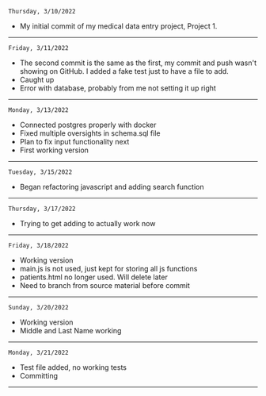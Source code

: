 ```
Thursday, 3/10/2022
```
<ul>
<li>My initial commit of my medical data entry project, Project 1.
</ul>
<hr>

```
Friday, 3/11/2022
```
<ul>
<li>The second commit is the same as the first, my commit and push wasn't showing on GitHub. I added a fake test just to have a file to add.
<li>Caught up</li>
<li>Error with database, probably from me not setting it up right</li>
</ul>
<hr>

```
Monday, 3/13/2022
```
<ul>
<li>Connected postgres properly with docker
<li>Fixed multiple oversights in schema.sql file</li>
<li>Plan to fix input functionality next</li>
<li>First working version</li>
</ul>
<hr>

```
Tuesday, 3/15/2022
```
<ul>
<li>Began refactoring javascript and adding search function
</ul>
<hr>

```
Thursday, 3/17/2022
```
<ul>
<li>Trying to get adding to actually work now
</ul>
<hr>

```
Friday, 3/18/2022
```
<ul>
<li>Working version
<li>main.js is not used, just kept for storing all js functions
<li>patients.html no longer used. Will delete later
<li>Need to branch from source material before commit
</ul>
<hr>

```
Sunday, 3/20/2022
```
<ul>
<li>Working version
<li>Middle and Last Name working
</ul>
<hr>

```
Monday, 3/21/2022
```
<ul>
<li>Test file added, no working tests
<li>Committing
</ul>
<hr>

```